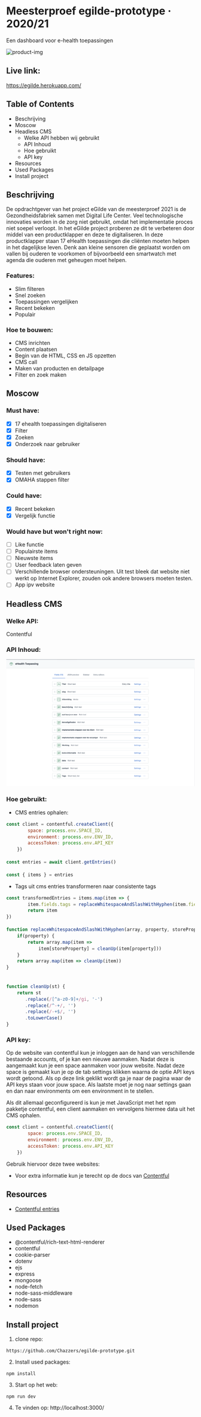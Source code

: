 # Meesterproef egilde-prototype · 2020/21
Een dashboard voor e-health toepassingen

![product-img](https://user-images.githubusercontent.com/33430669/122271717-0235ab80-cee0-11eb-830b-6d06aec3aeaa.jpg)

## Live link:
https://egilde.herokuapp.com/

## Table of Contents
- Beschrijving 
- Moscow
- Headless CMS
  - Welke API hebben wij gebruikt
  - API Inhoud
  - Hoe gebruikt
  - API key
- Resources
- Used Packages
- Install project


## Beschrijving
De opdrachtgever van het project eGilde van de meesterproef 2021 is de Gezondheidsfabriek samen met Digital Life Center. Veel technologische innovaties worden in de zorg niet gebruikt, omdat het implementatie proces niet soepel verloopt. In het eGilde project proberen ze dit te verbeteren door middel van een productklapper en deze te digitaliseren. In deze productklapper staan 17 eHealth toepassingen die cliënten moeten helpen in het dagelijkse leven. Denk aan kleine sensoren die geplaatst worden om vallen bij ouderen te voorkomen of bijvoorbeeld een smartwatch met agenda die ouderen met geheugen moet helpen. 

### Features:
- Slim filteren
- Snel zoeken
- Toepassingen vergelijken
- Recent bekeken
- Populair

### Hoe te bouwen:
- CMS inrichten
- Content plaatsen
- Begin van de HTML, CSS en JS opzetten
- CMS call
- Maken van producten en detailpage
- Filter en zoek maken

## Moscow
### Must have:
- [x] 17 ehealth toepassingen digitaliseren
- [x] Filter
- [x] Zoeken
- [x] Onderzoek naar gebruiker

### Should have:
- [x] Testen met gebruikers
- [x] OMAHA stappen filter

### Could have:
- [x] Recent bekeken
- [x] Vergelijk functie

### Would have but won't right now:
- [ ] Like functie
- [ ] Populairste items
- [ ] Nieuwste items
- [ ] User feedback laten geven
- [ ] Verschillende browser ondersteuningen. Uit test bleek dat website niet werkt op Internet Explorer, zouden ook andere browsers moeten testen.
- [ ] App ipv website

## Headless CMS
### Welke API:
Contentful

### API Inhoud:
![](./src/static/images/contentful.png)

### Hoe gebruikt:
- CMS entries ophalen: 

```js
const client = contentful.createClient({
		space: process.env.SPACE_ID,
		environment: process.env.ENV_ID,
		accessToken: process.env.API_KEY
	})

const entries = await client.getEntries()

const { items } = entries
```

- Tags uit cms entries transformeren naar consistente tags

```js
const transformedEntries = items.map(item => {
		item.fields.tags = replaceWhitespaceAndSlashWithHyphen(item.fields.tags)
		return item
})

function replaceWhitespaceAndSlashWithHyphen(array, property, storeProperty) {
	if(property) {
		return array.map(item => 
			item[storeProperty] = cleanUp(item[property]))
	}
	return array.map(item => cleanUp(item))
}


function cleanUp(st) {
	return st
	   .replace(/[^a-z0-9]+/gi, '-')
	   .replace(/^-+/, '')
	   .replace(/-+$/, '')
	   .toLowerCase()
}
```
### API key:
Op de website van contentful kun je inloggen aan de hand van verschillende bestaande accounts, of je kan een nieuwe aanmaken. Nadat deze is aangemaakt kun je een space aanmaken voor jouw website. Nadat deze space is gemaakt kun je op de tab settings klikken waarna de optie API keys wordt getoond. Als op deze link geklikt wordt ga je naar de pagina waar de API keys staan voor jouw space. Als laatste moet je nog naar settings gaan en dan naar environments om een environment in te stellen. 

Als dit allemaal geconfigureerd is kun je met JavaScript met het npm pakketje contentful, een client aanmaken en vervolgens hiermee data uit het CMS ophalen.

```js
const client = contentful.createClient({
		space: process.env.SPACE_ID,
		environment: process.env.ENV_ID,
		accessToken: process.env.API_KEY
	})
```

Gebruik hiervoor deze twee websites: 
- Voor extra informatie kun je terecht op de docs van [Contentful](https://www.contentful.com/developers/docs/)


## Resources

- [Contentful entries](https://www.contentful.com/developers/docs/references/content-delivery-api/#/reference/search-parameters/content-type/query-entries/console/js)

## Used Packages
- @contentful/rich-text-html-renderer
- contentful
- cookie-parser
- dotenv
- ejs
- express
- mongoose
- node-fetch
- node-sass-middleware
- node-sass
- nodemon


## Install project
1. clone repo: 
``` 
https://github.com/Chazzers/egilde-prototype.git
```
2. Install used packages: 
```
npm install
```
3. Start op het web: 
```
npm run dev
```
4. Te vinden op: http://localhost:3000/
